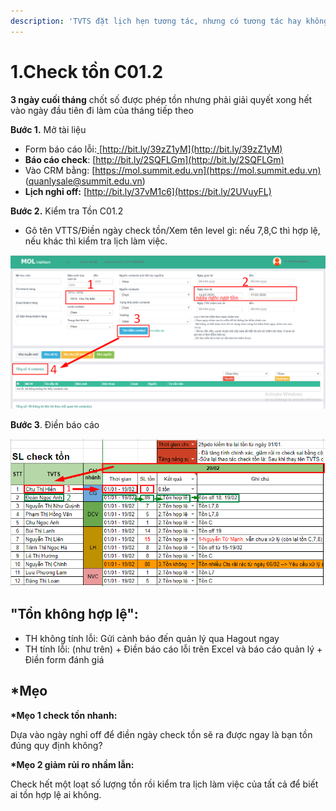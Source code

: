 ```yaml
---
description: 'TVTS đặt lịch hẹn tương tác, nhưng có tương tác hay không?'
---
```


# 1.Check tồn C01.2

**3 ngày cuối tháng** chốt số được phép tồn nhưng phải giải quyết xong hết vào ngày đầu tiên đi làm của tháng tiếp theo

**Bước 1.** Mở tài liệu

* Form báo cáo lỗi:[ ](http://bit.ly/39zZ1yM)[http://bit.ly/39zZ1yM](http://bit.ly/39zZ1yM)
* **Báo cáo check**: [http://bit.ly/2SQFLGm](http://bit.ly/2SQFLGm)
* Vào CRM bằng: [https://mol.summit.edu.vn](https://mol.summit.edu.vn) \(quanlysale@summit.edu.vn\)
* **Lịch nghỉ off:** [http://bit.ly/37vM1c6](https://bit.ly/2UVuyFL)

**Bước 2.** Kiểm tra Tồn C01.2

* Gõ tên VTTS/Điền ngày check tồn/Xem tên level gì: nếu 7,8,C thì hợp lệ, nếu khác thì kiểm tra lịch làm việc.

![](../../.gitbook/assets/3-1.png)

**Bước 3**. Điền báo cáo

![B&#xE1;o c&#xE1;o ki&#x1EC3;m tra t&#x1ED3;n](../../.gitbook/assets/ton-1.png)

## "Tồn không hợp lệ":

* TH không tính lỗi: Gửi cảnh báo đến quản lý qua Hagout ngay
* TH tính lỗi: \(như trên\) + Điền báo cáo lỗi trên Excel và báo cáo  quản lý + Điền form đánh giá

## **\*Mẹo**

**\*Mẹo 1 check tồn nhanh:**

Dựa vào ngày nghỉ off để điền ngày check tồn sẽ ra được ngay là bạn tồn đúng quy định không?

**\*Mẹo 2 giảm rủi ro nhầm lẫn:**

Check hết một loạt số lượng tồn rồi kiểm tra lịch làm việc của tất cả để biết ai tồn hợp lệ ai không.

